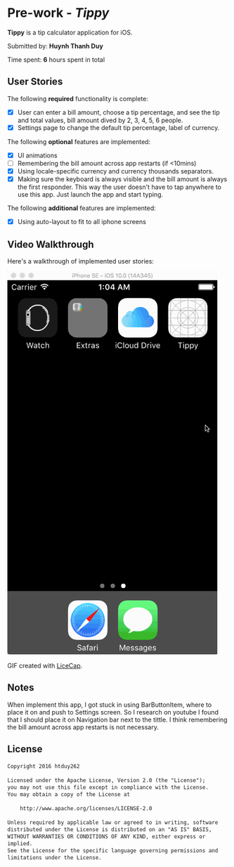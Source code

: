# Pre-work - *Tippy*

**Tippy** is a tip calculator application for iOS.

Submitted by: **Huynh Thanh Duy**

Time spent: **6** hours spent in total

## User Stories

The following **required** functionality is complete:

* [x] User can enter a bill amount, choose a tip percentage, and see the tip and total values, bill amount dived by 2, 3, 4, 5, 6 people.
* [x] Settings page to change the default tip percentage, label of currency.

The following **optional** features are implemented:
* [x] UI animations
* [ ] Remembering the bill amount across app restarts (if <10mins)
* [x] Using locale-specific currency and currency thousands separators.
* [x] Making sure the keyboard is always visible and the bill amount is always the first responder. This way the user doesn't have to tap anywhere to use this app. Just launch the app and start typing.

The following **additional** features are implemented:

- [x] Using auto-layout to fit to all iphone screens

## Video Walkthrough 

Here's a walkthrough of implemented user stories:

<img src='https://raw.githubusercontent.com/htduy262/Tippy/master/Walkthrough.gif' title='Video Walkthrough' width='' alt='Video Walkthrough' />

GIF created with [LiceCap](http://www.cockos.com/licecap/).

## Notes

When implement this app, I got stuck in using BarButtonItem, where to place it on and push to Settings screen. So I research on youtube I found that I should place it on Navigation bar next to the tittle.
I think remembering the bill amount across app restarts is not necessary.

## License

    Copyright 2016 htduy262

    Licensed under the Apache License, Version 2.0 (the "License");
    you may not use this file except in compliance with the License.
    You may obtain a copy of the License at

        http://www.apache.org/licenses/LICENSE-2.0

    Unless required by applicable law or agreed to in writing, software
    distributed under the License is distributed on an "AS IS" BASIS,
    WITHOUT WARRANTIES OR CONDITIONS OF ANY KIND, either express or implied.
    See the License for the specific language governing permissions and
    limitations under the License.
